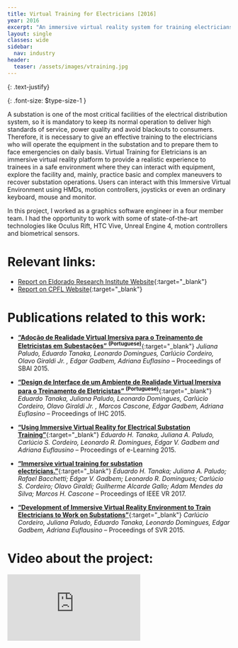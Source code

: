 ```yaml
---
title: Virtual Training for Electricians [2016]
year: 2016
excerpt: "An immersive virtual reality system for training electricians"
layout: single
classes: wide
sidebar:
  nav: industry
header:
  teaser: /assets/images/vtraining.jpg
---
```


{: .text-justify}

{: .font-size: $type-size-1 }

A substation is one of the most critical facilities of the electrical distribution system, so it is mandatory to keep its normal operation to deliver high standards of service, power quality and avoid blackouts to consumers. Therefore, it is necessary to give an effective training to the electricians who will operate the equipment in the substation and to prepare them to face emergencies on daily basis. Virtual Training for Eletricians is an immersive virtual reality platform to provide a realistic experience to trainees in a safe environment where they can interact with equipment, explore the facility and, mainly, practice basic and complex maneuvers to recover substation operations. Users can interact with this Immersive Virtual Environment using HMDs, motion controllers, joysticks or even an ordinary keyboard, mouse and monitor.

In this project, I worked as a graphics software engineer in a four member team. I had the opportunity to work with some of state-of-the-art technologies like Oculus Rift, HTC Vive, Unreal Engine 4, motion controllers and biometrical sensors.

# Relevant links:

* [Report on Eldorado Research Institute Website](https://www.eldorado.org.br/blog/realidade-virtual-como-essa-tecnologia-transforma-os-treinamentos-de-capacitacao/){:target="_blank"}
* [Report on CPFL Website](https://www.cpfl.com.br/energias-sustentaveis/inovacao/projetos/Paginas/de3005-treinamento-virtual.aspx){:target="_blank"}

# Publications related to this work:

* [**“Adoção de Realidade Virtual Imersiva para o Treinamento de Eletricistas em Subestações” <sup>(Portuguese)</sup>**](http://www.sbai2015.dca.ufrn.br/download/artigo/240){:target="_blank"}
*Juliana Paludo, Eduardo Tanaka, Leonardo Domingues, Carlúcio Cordeiro, Olavo Giraldi Jr. , Edgar Gadbem, Adriana Euflasino* – Proceedings of SBAI 2015.

* [**“Design de Interface de um Ambiente de Realidade Virtual Imersiva para o Treinamento de Eletricistas” <sup>(Portuguese)</sup>**](https://dl.acm.org/doi/10.1145/3148456.3148492){:target="_blank"}
*Eduardo Tanaka, Juliana Paludo, Leonardo Domingues, Carlúcio Cordeiro, Olavo Giraldi Jr. , Marcos Cascone, Edgar Gadbem, Adriana Euflasino* – Proceedings of IHC 2015.

* [**“Using Immersive Virtual Reality for Electrical Substation Training”**](https://files.eric.ed.gov/fulltext/ED562456.pdf){:target="_blank"}
*Eduardo H. Tanaka, Juliana A. Paludo, Carlúcio S. Cordeiro, Leonardo R. Domingues, Edgar V. Gadbem and Adriana Euflausino* – Proceedings of e-Learning 2015.

* [**“Immersive virtual training for substation electricians.”**](https://ieeexplore.ieee.org/document/7892374){:target="_blank"}
*Eduardo H. Tanaka; Juliana A. Paludo; Rafael Bacchetti; Edgar V. Gadbem; Leonardo R. Domingues; Carlúcio S. Cordeiro; Olavo Giraldi; Guilherme Alcarde Gallo; Adam Mendes da Silva; Marcos H. Cascone* – Proceedings of IEEE VR 2017.

* [**“Development of Immersive Virtual Reality Environment to Train Electricians to Work on Substations”**](https://ieeexplore.ieee.org/document/7300740){:target="_blank"}
*Carlúcio Cordeiro, Juliana Paludo, Eduardo Tanaka, Leonardo Domingues, Edgar Gadbem, Adriana Euflausino* – Proceedings of SVR 2015.

# Video about the project:

<iframe src="https://www.youtube.com/embed/T7UIjpXK21M" frameborder="0"></iframe>
